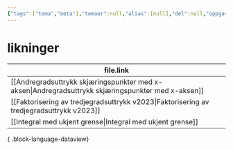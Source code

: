 ```yaml
---
{"tags":["tema","meta"],"temaer":null,"alias":[null],"del":null,"oppgave":null,"fag":null,"eksamen":null,"dg-publish":true,"title":"likninger","date":"2023-06-01","modified":"2023-06-01","permalink":"/temaer/likninger/","dgPassFrontmatter":true}
---
```



# likninger
| file.link                                                                                             |
| ----------------------------------------------------------------------------------------------------- |
| [[Andregradsuttrykk skjæringspunkter med x-aksen\|Andregradsuttrykk skjæringspunkter med x-aksen]] |
| [[Faktorisering av tredjegradsuttrykk v2023\|Faktorisering av tredjegradsuttrykk v2023]]           |
| [[Integral med ukjent grense\|Integral med ukjent grense]]                                         |

{ .block-language-dataview}
